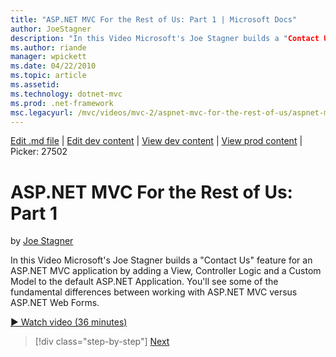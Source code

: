 ```yaml
---
title: "ASP.NET MVC For the Rest of Us: Part 1 | Microsoft Docs"
author: JoeStagner
description: "In this Video Microsoft's Joe Stagner builds a "Contact Us" feature for an ASP.NET MVC application by adding a View, Controller Logic and a Custom Model to t..."
ms.author: riande
manager: wpickett
ms.date: 04/22/2010
ms.topic: article
ms.assetid: 
ms.technology: dotnet-mvc
ms.prod: .net-framework
msc.legacyurl: /mvc/videos/mvc-2/aspnet-mvc-for-the-rest-of-us/aspnet-mvc-for-the-rest-of-us-part-1
---
```

[Edit .md file](C:\Projects\msc\dev\Msc.Www\Web.ASP\App_Data\github\mvc\videos\mvc-2\aspnet-mvc-for-the-rest-of-us\aspnet-mvc-for-the-rest-of-us-part-1.md) | [Edit dev content](http://www.aspdev.net/umbraco#/content/content/edit/26683) | [View dev content](http://docs.aspdev.net/tutorials/mvc/videos/mvc-2/aspnet-mvc-for-the-rest-of-us/aspnet-mvc-for-the-rest-of-us-part-1.html) | [View prod content](http://www.asp.net/mvc/videos/mvc-2/aspnet-mvc-for-the-rest-of-us/aspnet-mvc-for-the-rest-of-us-part-1) | Picker: 27502

ASP.NET MVC For the Rest of Us: Part 1
====================
by [Joe Stagner](https://github.com/JoeStagner)

In this Video Microsoft's Joe Stagner builds a "Contact Us" feature for an ASP.NET MVC application by adding a View, Controller Logic and a Custom Model to the default ASP.NET Application. You'll see some of the fundamental differences between working with ASP.NET MVC versus ASP.NET Web Forms.

[&#9654; Watch video (36 minutes)](https://channel9.msdn.com/Blogs/ASP-NET-Site-Videos/aspnet-mvc-for-the-rest-of-us-part-1)

>[!div class="step-by-step"] [Next](aspnet-mvc-for-the-rest-of-us-part-2.md)